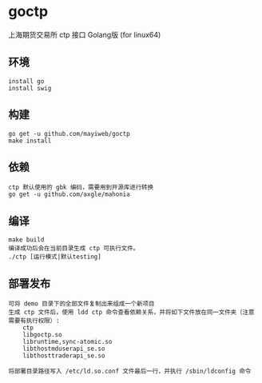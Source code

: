 # goctp
上海期货交易所 ctp 接口 Golang版 (for linux64)

## 环境
    install go
    install swig

## 构建
    go get -u github.com/mayiweb/goctp
    make install

## 依赖
    ctp 默认使用的 gbk 编码，需要用到开源库进行转换
    go get -u github.com/axgle/mahonia

## 编译
    make build
    编译成功后会在当前目录生成 ctp 可执行文件。
    ./ctp [运行模式|默认testing]

## 部署发布
    可将 demo 目录下的全部文件复制出来组成一个新项目
    生成 ctp 文件后，使用 ldd ctp 命令查看依赖关系，并将如下文件放在同一文件夹（注意需要有执行权限）:
        ctp
        libgoctp.so
        libruntime,sync-atomic.so
        libthostmduserapi_se.so
        libthosttraderapi_se.so

    将部署目录路径写入 /etc/ld.so.conf 文件最后一行，并执行 /sbin/ldconfig 命令
